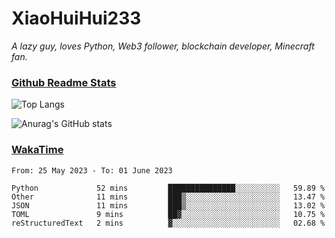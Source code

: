 # XiaoHuiHui233

*A lazy guy, loves Python, Web3 follower, blockchain developer, Minecraft fan.*

### [Github Readme Stats](https://github.com/anuraghazra/github-readme-stats)

![Top Langs](https://github-readme-stats.vercel.app/api/top-langs/?username=XiaoHuiHui233&layout=compact&theme=github_dark)

![Anurag's GitHub stats](https://github-readme-stats.vercel.app/api?username=XiaoHuiHui233&show_icons=true&theme=github_dark)

### [WakaTime](https://wakatime.com)

<!--START_SECTION:waka-->

```text
From: 25 May 2023 - To: 01 June 2023

Python             52 mins         ███████████████░░░░░░░░░░   59.89 %
Other              11 mins         ███▒░░░░░░░░░░░░░░░░░░░░░   13.47 %
JSON               11 mins         ███▒░░░░░░░░░░░░░░░░░░░░░   13.02 %
TOML               9 mins          ██▓░░░░░░░░░░░░░░░░░░░░░░   10.75 %
reStructuredText   2 mins          ▓░░░░░░░░░░░░░░░░░░░░░░░░   02.68 %
```

<!--END_SECTION:waka-->
